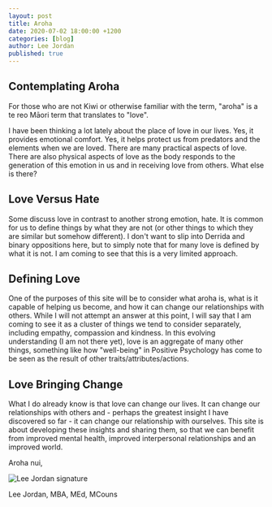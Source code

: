 ```yaml
---
layout: post
title: Aroha
date: 2020-07-02 18:00:00 +1200
categories: [blog]
author: Lee Jordan
published: true
---
```


<h2>Contemplating Aroha</h2>

<p>For those who are not Kiwi or otherwise familiar with the term, "aroha" is a te reo Māori term that translates to "love".</p>

<p>I have been thinking a lot lately about the place of love in our lives. Yes, it provides emotional comfort. Yes, it helps protect us from predators and the elements when we are loved. There are many practical aspects of love. There are also physical aspects of love as the body responds to the generation of this emotion in us and in receiving love from others. What else is there?</p>

<h2>Love Versus Hate</h2>

<p>Some discuss love in contrast to another strong emotion, hate. It is common for us to define things by what they are not (or other things to which they are similar but somehow different). I don't want to slip into Derrida and binary oppositions here, but to simply note that for many love is defined by what it is not. I am coming to see that this is a very limited approach.</p>

<h2>Defining Love</h2>

<p>One of the purposes of this site will be to consider what aroha is, what is it capable of helping us become, and how it can change our relationships with others. While I will not attempt an answer at this point, I will say that I am coming to see it as a cluster of things we tend to consider separately, including empathy, compassion and kindness. In this evolving understanding (I am not there yet), love is an aggregate of many other things, something like how "well-being" in Positive Psychology has come to be seen as the result of other traits/attributes/actions.</p>

<h2>Love Bringing Change</h2>

<p>What I do already know is that love can change our lives. It can change our relationships with others and - perhaps the greatest insight I have discovered so far - it can change our relationship with ourselves. This site is about developing these insights and sharing them, so that we can benefit from improved mental health, improved interpersonal relationships and an improved world.</p>

<p>Aroha nui,</p>

<img src="https://arohatherapy.co.nz/public/assets/images/lee-jordan.png" alt="Lee Jordan signature">

Lee Jordan, MBA, MEd, MCouns
